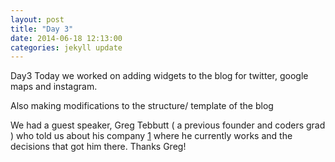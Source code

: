 ```yaml
---
layout: post
title: "Day 3"
date: 2014-06-18 12:13:00
categories: jekyll update
---
```

Day3
Today we worked on adding widgets to the blog for twitter, google maps and instagram.

Also making modifications to the structure/ template of the blog


We had a guest speaker, Greg Tebbutt ( a previous founder and coders grad ) who told us about his company [1](http://www.sparrho.com/ "Sparrho") where he currently works and the decisions that got him there. Thanks Greg!

